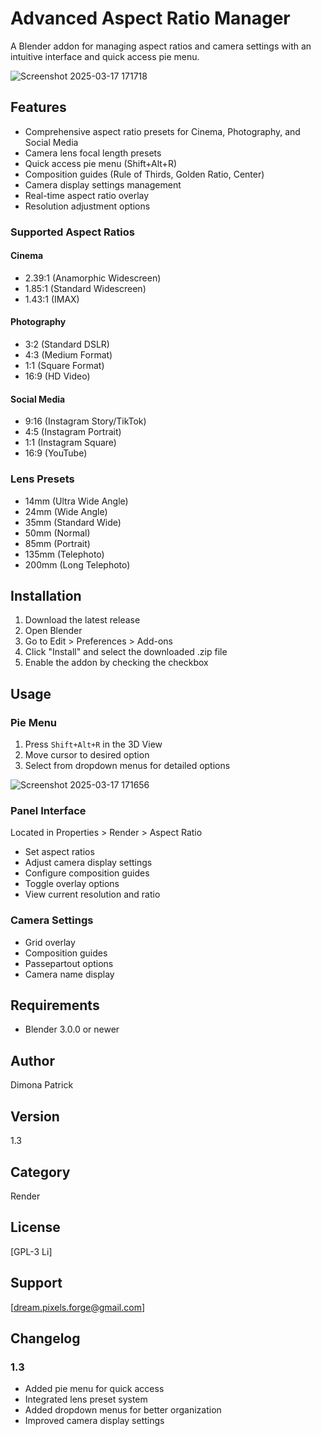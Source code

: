 # Advanced Aspect Ratio Manager
A Blender addon for managing aspect ratios and camera settings with an intuitive interface and quick access pie menu.

![Screenshot 2025-03-17 171718](https://github.com/user-attachments/assets/5224aace-6bbe-48e0-8384-13f334c7bb37)


## Features
- Comprehensive aspect ratio presets for Cinema, Photography, and Social Media
- Camera lens focal length presets
- Quick access pie menu (Shift+Alt+R)
- Composition guides (Rule of Thirds, Golden Ratio, Center)
- Camera display settings management
- Real-time aspect ratio overlay
- Resolution adjustment options

### Supported Aspect Ratios
#### Cinema
- 2.39:1 (Anamorphic Widescreen)
- 1.85:1 (Standard Widescreen)
- 1.43:1 (IMAX)

#### Photography
- 3:2 (Standard DSLR)
- 4:3 (Medium Format)
- 1:1 (Square Format)
- 16:9 (HD Video)

#### Social Media
- 9:16 (Instagram Story/TikTok)
- 4:5 (Instagram Portrait)
- 1:1 (Instagram Square)
- 16:9 (YouTube)

### Lens Presets
- 14mm (Ultra Wide Angle)
- 24mm (Wide Angle)
- 35mm (Standard Wide)
- 50mm (Normal)
- 85mm (Portrait)
- 135mm (Telephoto)
- 200mm (Long Telephoto)

## Installation
1. Download the latest release
2. Open Blender
3. Go to Edit > Preferences > Add-ons
4. Click "Install" and select the downloaded .zip file
5. Enable the addon by checking the checkbox

## Usage
### Pie Menu
1. Press `Shift+Alt+R` in the 3D View
2. Move cursor to desired option
3. Select from dropdown menus for detailed options

   
![Screenshot 2025-03-17 171656](https://github.com/user-attachments/assets/0bc75d14-607d-44bc-8cef-8c592e7f584a)

### Panel Interface
Located in Properties > Render > Aspect Ratio
- Set aspect ratios
- Adjust camera display settings
- Configure composition guides
- Toggle overlay options
- View current resolution and ratio

### Camera Settings
- Grid overlay
- Composition guides
- Passepartout options
- Camera name display

## Requirements
- Blender 3.0.0 or newer

## Author
Dimona Patrick

## Version
1.3

## Category
Render

## License
[GPL-3 Li]

## Support
[dream.pixels.forge@gmail.com]


## Changelog
### 1.3
- Added pie menu for quick access
- Integrated lens preset system
- Added dropdown menus for better organization
- Improved camera display settings



